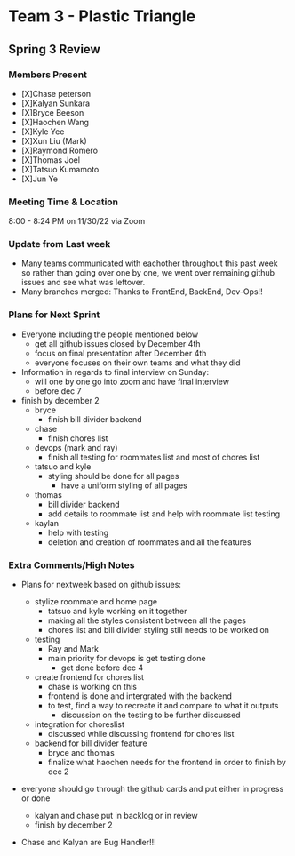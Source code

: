 # Team 3 - Plastic Triangle

## **Spring 3 Review**

### **Members Present**

- [X]Chase peterson
- [X]Kalyan Sunkara
- [X]Bryce Beeson
- [X]Haochen Wang
- [X]Kyle Yee
- [X]Xun Liu (Mark)
- [X]Raymond Romero
- [X]Thomas Joel
- [X]Tatsuo Kumamoto
- [X]Jun Ye

### **Meeting Time & Location**

8:00 - 8:24 PM on 11/30/22 via Zoom

### **Update from Last week**

- Many teams communicated with eachother throughout this past week so rather than going over one by one, we went over 
  remaining github issues and see what was leftover. 
- Many branches merged: Thanks to FrontEnd, BackEnd, Dev-Ops!!

### **Plans for Next Sprint**
- Everyone including the people mentioned below
  - get all github issues closed by December 4th
  - focus on final presentation after December 4th
  - everyone focuses on their own teams and what they did 
- Information in regards to final interview on Sunday:
    - will one by one go into zoom and have final interview 
    - before dec 7
- finish by december 2 
    - bryce 
        - finish bill divider backend 
​
    - chase 
        - finish chores list 
​
    - devops (mark and ray)
        - finish all testing for roommates list and most of chores list 
​
    - tatsuo and kyle 
        - styling should be done for all pages 
            - have a uniform styling of all pages 
​
    - thomas 
        - bill divider backend 
        - add details to roommate list and help with roommate list testing 
​
    - kaylan 
        - help with testing 
        - deletion and creation of roommates and all the features 

### **Extra Comments/High Notes**
- Plans for nextweek based on github issues: 
    - stylize roommate and home page 
        - tatsuo and kyle working on it together 
        - making all the styles consistent between all the pages 
        - chores list and bill divider styling still needs to be worked on 
    - testing 
        - Ray and Mark 
        - main priority for devops is get testing done 
          - get done before dec 4
​
    - create frontend for chores list 
        - chase is working on this 
        - frontend is done and intergrated with the backend 
        - to test, find a way to recreate it and compare to what it outputs 
            - discussion on the testing to be further discussed 
​
    - integration for choreslist 
        - discussed while discussing frontend for chores list 
​
    - backend for bill divider feature 
        - bryce and thomas 
        - finalize what haochen needs for the frontend in order to finish by dec 2 

- everyone should go through the github cards and put either in progress or done 
    - kalyan and chase put in backlog or in review 
    - finish by december 2 
- Chase and Kalyan are Bug Handler!!!

